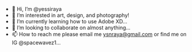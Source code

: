 - 👋 Hi, I’m @yessiraya
- 👀 I’m interested in art, design, and photography!
- 🌱 I’m currently learning how to use Adobe XD...
- 💞️ I’m looking to collaborate on almost anything...
- 📫 How to reach me please email me ysnraya@gmail.com or find me on IG @spacewavez1...

<!---
yessiraya/yessiraya is a ✨ special ✨ repository because its `README.md` (this file) appears on your GitHub profile.
You can click the Preview link to take a look at your changes.
--->
